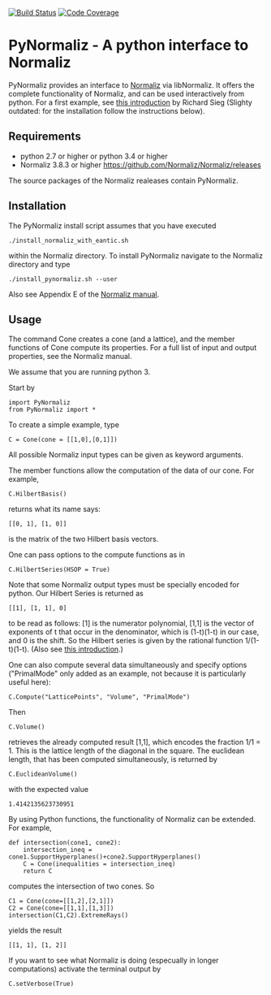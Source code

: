 [![Build Status](https://travis-ci.org/Normaliz/PyNormaliz.svg)](https://travis-ci.org/Normaliz/PyNormaliz)
[![Code Coverage](https://codecov.io/github/Normaliz/PyNormaliz/coverage.svg)](https://codecov.io/gh/Normaliz/PyNormaliz)

# PyNormaliz - A python interface to Normaliz


PyNormaliz provides an interface to [Normaliz](https://www.normaliz.uni-osnabrueck.de) via libNormaliz.
It offers the complete functionality of Normaliz, and can be used interactively from python.
For a first example, see [this introduction](doc/PyNormaliz_Tutorial.pdf) by Richard Sieg (Slighty outdated: for the installation follow the instructions below).


## Requirements

* python 2.7 or higher or python 3.4 or higher
* Normaliz 3.8.3 or higher <https://github.com/Normaliz/Normaliz/releases>

The source packages of the Normaliz realeases contain PyNormaliz.

## Installation

The PyNormaliz install script assumes that you have executed

    ./install_normaliz_with_eantic.sh

within the Normaliz directory. To install PyNormaliz navigate to the Normaliz directory and type

    ./install_pynormaliz.sh --user

Also see Appendix E of the
[Normaliz manual](https://github.com/Normaliz/Normaliz/blob/master/doc/Normaliz.pdf).

## Usage

The command Cone creates a cone (and a lattice), and the member functions
of Cone compute its properties. For a full list of input and output
properties, see the Normaliz manual.

We assume that you are running python 3.

Start by

    import PyNormaliz
    from PyNormaliz import *

To create a simple example, type

    C = Cone(cone = [[1,0],[0,1]])


All possible Normaliz input types can be given as keyword arguments.

The member functions allow the computation of the data of our cone.  For example,

    C.HilbertBasis()

returns what its name says:

    [[0, 1], [1, 0]]

is the matrix of the two Hilbert basis vectors.

One can pass options to the compute functions as in

    C.HilbertSeries(HSOP = True)

Note that some Normaliz output types must be specially encoded for python. Our Hilbert Series is returned as

    [[1], [1, 1], 0]

to be read as follows: [1] is the numerator polynomial, [1,1] is the vector of exponents of t that occur in the denominator, which is (1-t)(1-t) in our case, and 0 is the shift.  So the Hilbert series is given by the rational function 1/(1-t)(1-t). (Also see [this introduction](doc/PyNormaliz_Tutorial.pdf).)

One can also compute several data simultaneously and specify options ("PrimalMode" only added as an example, not because it is particularly useful here):

    C.Compute("LatticePoints", "Volume", "PrimalMode")
    
Then

    C.Volume()
    
retrieves the already computed result [1,1], which encodes the fraction 1/1 = 1. This is the lattice length of the diagonal in the square. The euclidean length, that has been computed simultaneously, is returned by

    C.EuclideanVolume()
    
with the expected value

    1.4142135623730951

By using Python functions, the functionality of Normaliz can be extended. For example, 
    
    def intersection(cone1, cone2):
        intersection_ineq = cone1.SupportHyperplanes()+cone2.SupportHyperplanes()
        C = Cone(inequalities = intersection_ineq)
        return C
        
computes the intersection of two cones. So

    C1 = Cone(cone=[[1,2],[2,1]])
    C2 = Cone(cone=[[1,1],[1,3]])
    intersection(C1,C2).ExtremeRays()
    
yields the result

    [[1, 1], [1, 2]]
    
If you want to see what Normaliz is doing (especually in longer computations) activate the terminal output by

    C.setVerbose(True)
